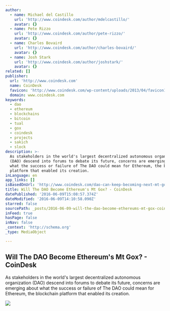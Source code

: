 ```yaml
---
author:
  - name: Michael del Castillo
    url: 'http://www.coindesk.com/author/mdelcastillo/'
    avatar: {}
  - name: Pete Rizzo
    url: 'http://www.coindesk.com/author/pete-rizzo/'
    avatar: {}
  - name: Charles Bovaird
    url: 'http://www.coindesk.com/author/charles-bovaird/'
    avatar: {}
  - name: Josh Stark
    url: 'http://www.coindesk.com/author/joshstark/'
    avatar: {}
related: []
publisher:
  url: 'http://www.coindesk.com'
  name: CoinDesk
  favicon: 'http://www.coindesk.com/wp-content/uploads/2013/04/favicon1.ico?4d1c37'
  domain: www.coindesk.com
keywords:
  - dao
  - ethereum
  - blockchains
  - bitcoin
  - tual
  - gox
  - coindesk
  - projects
  - sakich
  - slock
description: >-
  As stakeholders in the world's largest decentralized autonomous organization
  (DAO) descend into forums to debate its future, concerns are emerging about
  what the success or failure of The DAO could mean for Ethereum, the blockchain
  platform that enabled its creation.
inLanguage: en
app_links: []
isBasedOnUrl: 'http://www.coindesk.com/dao-can-keep-becoming-next-mt-gox/'
title: Will The DAO Become Ethereum's Mt Gox? - CoinDesk
datePublished: '2016-06-09T15:08:57.374Z'
dateModified: '2016-06-09T14:10:58.090Z'
starred: false
sourcePath: _posts/2016-06-09-will-the-dao-become-ethereums-mt-gox-coindesk.md
inFeed: true
hasPage: false
inNav: false
_context: 'http://schema.org'
_type: MediaObject

---
```

<article style=""><h1>Will The DAO Become Ethereum's Mt Gox? - CoinDesk</h1><p>As stakeholders in the world's largest decentralized autonomous organization (DAO) descend into forums to debate its future, concerns are emerging about what the success or failure of The DAO could mean for Ethereum, the blockchain platform that enabled its creation.</p><img src="http://media.coindesk.com/2016/06/Screen-Shot-2016-06-07-at-12.25.09-PM-e1465317593330.png" /></article>
